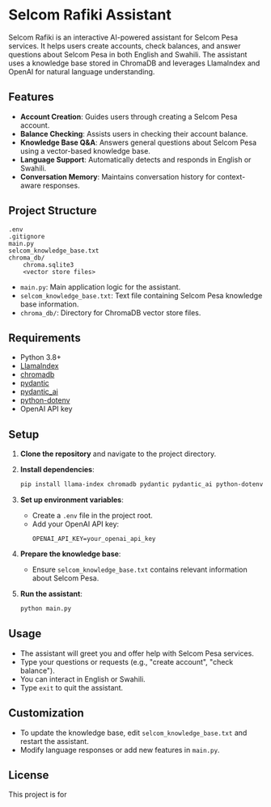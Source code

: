 # Selcom Rafiki Assistant

Selcom Rafiki is an interactive AI-powered assistant for Selcom Pesa services. It helps users create accounts, check balances, and answer questions about Selcom Pesa in both English and Swahili. The assistant uses a knowledge base stored in ChromaDB and leverages LlamaIndex and OpenAI for natural language understanding.

## Features

- **Account Creation**: Guides users through creating a Selcom Pesa account.
- **Balance Checking**: Assists users in checking their account balance.
- **Knowledge Base Q&A**: Answers general questions about Selcom Pesa using a vector-based knowledge base.
- **Language Support**: Automatically detects and responds in English or Swahili.
- **Conversation Memory**: Maintains conversation history for context-aware responses.

## Project Structure

```
.env
.gitignore
main.py
selcom_knowledge_base.txt
chroma_db/
    chroma.sqlite3
    <vector store files>
```

- `main.py`: Main application logic for the assistant.
- `selcom_knowledge_base.txt`: Text file containing Selcom Pesa knowledge base information.
- `chroma_db/`: Directory for ChromaDB vector store files.

## Requirements

- Python 3.8+
- [LlamaIndex](https://github.com/run-llama/llama_index)
- [chromadb](https://github.com/chroma-core/chroma)
- [pydantic](https://github.com/pydantic/pydantic)
- [pydantic_ai](https://github.com/pydantic-ai/pydantic-ai)
- [python-dotenv](https://github.com/theskumar/python-dotenv)
- OpenAI API key

## Setup

1. **Clone the repository** and navigate to the project directory.

2. **Install dependencies**:
    ```sh
    pip install llama-index chromadb pydantic pydantic_ai python-dotenv
    ```

3. **Set up environment variables**:
    - Create a `.env` file in the project root.
    - Add your OpenAI API key:
      ```
      OPENAI_API_KEY=your_openai_api_key
      ```

4. **Prepare the knowledge base**:
    - Ensure `selcom_knowledge_base.txt` contains relevant information about Selcom Pesa.

5. **Run the assistant**:
    ```sh
    python main.py
    ```

## Usage

- The assistant will greet you and offer help with Selcom Pesa services.
- Type your questions or requests (e.g., "create account", "check balance").
- You can interact in English or Swahili.
- Type `exit` to quit the assistant.

## Customization

- To update the knowledge base, edit `selcom_knowledge_base.txt` and restart the assistant.
- Modify language responses or add new features in `main.py`.

## License

This project is for